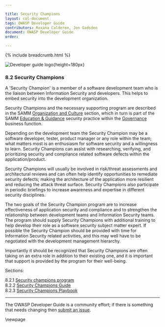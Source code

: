 ```yaml
---

title: Security Champions
layout: col-document
tags: OWASP Developer Guide
contributors: Roxana Calderon, Jon Gadsden
document: OWASP Developer Guide
order:

---
```


{% include breadcrumb.html %}

![Developer guide logo](../../../assets/images/dg_logo_bbd.png "OWASP Developer Guide"){height=180px}

### 8.2 Security Champions

A 'Security Champion' is a member of a software development team who is
the liaison between Information Security and developers.
This helps to embed security into the development organization.

Security Champions and the necessary supporting program are described in
the SAMM [Organization and Culture][sammgegtb] section,
which in turn is part of the SAMM [Education & Guidance][sammgeg] security practice
within the [Governance][sammg] business function.

Depending on the development team the Security Champion may be a software developer, tester, product manager
or any role within the team; what matters most is an enthusiasm for software security and a willingness to learn.
Security Champions can assist with researching, verifying,
and prioritizing security and compliance related software defects within the application/product.

Security Champions will usually be involved in risk/threat assessments and architectural reviews
and can often help identify opportunities to remediate security defects;
making the architecture of the application more resilient and reducing the attack threat surface.
Security Champions also participate in periodic briefings to increase awareness
and expertise in different security disciplines.

The two goals of the Security Champion program are to increase effectiveness of application security and compliance
and to strengthen the relationship between development teams and Information Security teams.
The program should supply Security Champions with additional training
to help develop their role as a software security subject matter expert.
If possible the Security Champion should be provided with time for Information Security related activities,
and this may well have to be negotiated with the development management hierarchy.

Importantly it should be recognized that Security Champions are often taking on an extra role
in addition to their existing one, and it is important that support is provided by the program for their well-being.

Sections:

8.2.1 [Security champions program](#security-champions-program)  
8.2.2 [Security Champions Guide](#security-champions-guide)  
8.2.3 [Security Champions Playbook](#security-champions-playbook)  

----

The OWASP Developer Guide is a community effort; if there is something that needs changing then [submit an issue][issue1020].

[issue1020]: https://github.com/OWASP/www-project-developer-guide/issues/new?labels=enhancement&template=request.md&title=Update:%2010-culture-process/02-security-champions/00-toc
[sammg]: https://owaspsamm.org/model/governance/
[sammgeg]: https://owaspsamm.org/model/governance/education-and-guidance/
[sammgegtb]: https://owaspsamm.org/model/governance/education-and-guidance/stream-b/

\newpage
